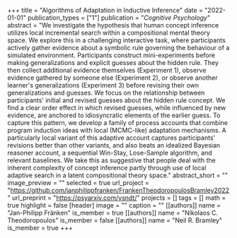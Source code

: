 +++
title = "Algorithms of Adaptation in Inductive Inference"
date = "2022-01-01"
publication_types = ["1"]
publication = "_Cognitive Psychology_"
abstract = "We investigate the hypothesis that human concept inference utilizes local incremental search within a compositional mental theory space. We explore this in a challenging interactive task, where participants actively gather evidence about a symbolic rule governing the behaviour of a simulated environment.  Participants construct mini-experiments before making generalizations and explicit guesses about the hidden rule. They then collect additional evidence themselves (Experiment 1), observe evidence gathered by someone else (Experiment 2), or observe another learner's generalizations (Experiment 3) before revising their own generalizations and guesses. We focus on the relationship between participants' initial and revised guesses about the hidden rule concept. We find a clear order effect in which revised guesses, while influenced by new evidence, are anchored to idiosyncratic elements of the earlier guess. To capture this pattern, we develop a family of process accounts that combine program induction ideas with local (MCMC-like) adaptation mechanisms. A particularly local variant of this adaptive account captures participants' revisions better than other variants, and also beats an idealized Bayesian reasoner account, a sequential Win-Stay, Lose-Sample algorithm, and relevant baselines. We take this as suggestive that people deal with the inherent complexity of concept inference partly through use of local adaptive search in a latent compositional theory space."
abstract_short = ""
image_preview = ""
selected = true
url_project = "https://github.com/janphilippfranken/FrankenTheodoropoulosBramley2022"
url_preprint = "https://psyarxiv.com/ysndt/"
projects = []
tags = []
math = true
highlight = false
[header]
image = ""
caption = ""
[[authors]]
	name = "Jan-Philipp Fränken"
	is_member = true
[[authors]]
	name = "Nikolaos C. Theodoropoulos"
	is_member = false
[[authors]]
	name = "Neil R. Bramley"
	is_member = true
+++
